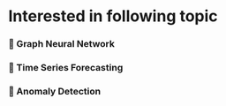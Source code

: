 # Interested in following topic

### 📖 Graph Neural Network
### 📖 Time Series Forecasting
### 📖 Anomaly Detection
